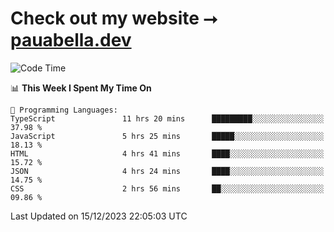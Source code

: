 # Check out my website ⭢ [pauabella.dev](https://pauabella.dev)

<!--START_SECTION:waka-->
![Code Time](http://img.shields.io/badge/Code%20Time-2%2C786%20hrs%2024%20mins-blue)

📊 **This Week I Spent My Time On** 

```text
💬 Programming Languages: 
TypeScript               11 hrs 20 mins      █████████░░░░░░░░░░░░░░░░   37.98 % 
JavaScript               5 hrs 25 mins       █████░░░░░░░░░░░░░░░░░░░░   18.13 % 
HTML                     4 hrs 41 mins       ████░░░░░░░░░░░░░░░░░░░░░   15.72 % 
JSON                     4 hrs 24 mins       ████░░░░░░░░░░░░░░░░░░░░░   14.75 % 
CSS                      2 hrs 56 mins       ██░░░░░░░░░░░░░░░░░░░░░░░   09.86 % 
```


 Last Updated on 15/12/2023 22:05:03 UTC
<!--END_SECTION:waka-->
